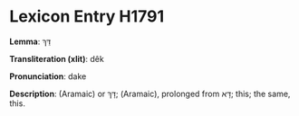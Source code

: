 # Lexicon Entry H1791

**Lemma**: דֵּךְ

**Transliteration (xlit)**: dêk

**Pronunciation**: dake

**Description**:
(Aramaic) or דָּךְ; (Aramaic), prolonged from דָּא; this; the same, this.
